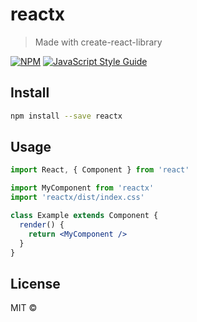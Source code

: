 # reactx

> Made with create-react-library

[![NPM](https://img.shields.io/npm/v/reactx.svg)](https://www.npmjs.com/package/reactx) [![JavaScript Style Guide](https://img.shields.io/badge/code_style-standard-brightgreen.svg)](https://standardjs.com)

## Install

```bash
npm install --save reactx
```

## Usage

```jsx
import React, { Component } from 'react'

import MyComponent from 'reactx'
import 'reactx/dist/index.css'

class Example extends Component {
  render() {
    return <MyComponent />
  }
}
```

## License

MIT © [](https://github.com/)
